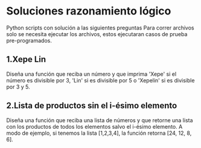 # Soluciones razonamiento lógico

Python scripts con solución a las siguientes preguntas
Para correr archivos solo se necesita ejecutar los archivos, estos ejecutaran casos de prueba pre-programados.

## 1.Xepe Lin
Diseña una función que reciba un número y que imprima 'Xepe' si el número es
divisible por 3, 'Lin' si es divisible por 5 o 'Xepelin' si es divisible por 3 y 5.

## 2.Lista de productos sin el i-ésimo elemento
Diseña una función que reciba una lista de números y que retorne una lista con los
productos de todos los elementos salvo el i-ésimo elemento.
A modo de ejemplo, si tenemos la lista [1,2,3,4], la función retorna [24, 12, 8, 6].